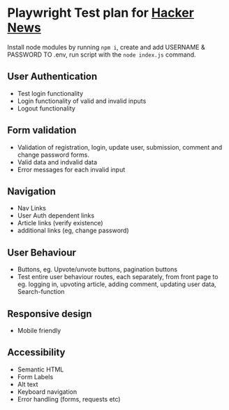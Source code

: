 # Playwright Test plan for [Hacker News](https://news.ycombinator.com/)

Install node modules by running `npm i`, create and add USERNAME & PASSWORD TO .env, run script with the `node index.js` command.

## User Authentication

- Test login functionality
- Login functionality of valid and invalid inputs
- Logout functionality

## Form validation 

- Validation of registration, login, update user, submission, comment and change password forms.
- Valid data and indvalid data
- Error messages for each invalid input

## Navigation

- Nav Links
- User Auth dependent links
- Article links (verify existence)
- additional links (eg, change password)

## User Behaviour

- Buttons, eg. Upvote/unvote buttons, pagination buttons
- Test entire user behaviour routes, each separately, from front page to eg. logging in, upvoting article, adding comment, updating user data, Search-function

## Responsive design
- Mobile friendly

## Accessibility
- Semantic HTML
- Form Labels
- Alt text
- Keyboard navigation
- Error handling (forms, requests etc)
